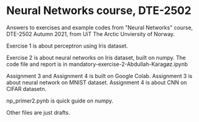 # Neural Networks course, DTE-2502

Answers to exercises and example codes from "Neural Networks" course, DTE-2502 Autumn 2021, from UiT The Arctic Unviersity of Norway.

Exercise 1 is about perceptron using Iris dataset.

Exercise 2 is about neural networks on Iris dataset, built on numpy. The code file and report is in mandatory-exercise-2-Abdullah-Karagøz.ipynb

Assignment 3 and Assignment 4 is built on Google Colab. Assignment 3 is about neural network on MNIST dataset. Assignment 4 is about CNN on CIFAR datasetn. 

np_primer2.pynb is quick guide on numpy.

Other files are just drafts.
